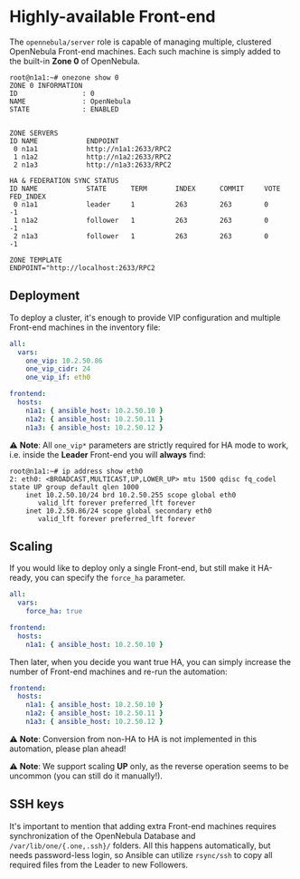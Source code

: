# Highly-available Front-end

The `opennebula/server` role is capable of managing multiple, clustered OpenNebula Front-end machines. Each such machine is simply added to the built-in **Zone 0** of OpenNebula.

```
root@n1a1:~# onezone show 0
ZONE 0 INFORMATION
ID                : 0
NAME              : OpenNebula
STATE             : ENABLED


ZONE SERVERS
ID NAME            ENDPOINT
 0 n1a1            http://n1a1:2633/RPC2
 1 n1a2            http://n1a2:2633/RPC2
 2 n1a3            http://n1a3:2633/RPC2

HA & FEDERATION SYNC STATUS
ID NAME            STATE      TERM       INDEX      COMMIT     VOTE  FED_INDEX
 0 n1a1            leader     1          263        263        0     -1
 1 n1a2            follower   1          263        263        0     -1
 2 n1a3            follower   1          263        263        0     -1

ZONE TEMPLATE
ENDPOINT="http://localhost:2633/RPC2
```

## Deployment

To deploy a cluster, it's enough to provide VIP configuration and multiple Front-end machines in the inventory file:

```yaml
all:
  vars:
    one_vip: 10.2.50.86
    one_vip_cidr: 24
    one_vip_if: eth0
```

```yaml
frontend:
  hosts:
    n1a1: { ansible_host: 10.2.50.10 }
    n1a2: { ansible_host: 10.2.50.11 }
    n1a3: { ansible_host: 10.2.50.12 }
```

:warning: **Note**: All `one_vip*` parameters are strictly required for HA mode to work, i.e. inside the **Leader** Front-end you will **always** find:

```
root@n1a1:~# ip address show eth0
2: eth0: <BROADCAST,MULTICAST,UP,LOWER_UP> mtu 1500 qdisc fq_codel state UP group default qlen 1000
    inet 10.2.50.10/24 brd 10.2.50.255 scope global eth0
       valid_lft forever preferred_lft forever
    inet 10.2.50.86/24 scope global secondary eth0
       valid_lft forever preferred_lft forever
```

## Scaling

If you would like to deploy only a single Front-end, but still make it HA-ready, you can specify the `force_ha` parameter.

```yaml
all:
  vars:
    force_ha: true
```

```yaml
frontend:
  hosts:
    n1a1: { ansible_host: 10.2.50.10 }
```

Then later, when you decide you want true HA, you can simply increase the number of Front-end machines and re-run the automation:

```yaml
frontend:
  hosts:
    n1a1: { ansible_host: 10.2.50.10 }
    n1a2: { ansible_host: 10.2.50.11 }
    n1a3: { ansible_host: 10.2.50.12 }
```

:warning: **Note**: Conversion from non-HA to HA is not implemented in this automation, please plan ahead!

:warning: **Note**: We support scaling **UP** only, as the reverse operation seems to be uncommon (you can still do it manually!).

## SSH keys

It's important to mention that adding extra Front-end machines requires synchronization of the OpenNebula Database and `/var/lib/one/{.one,.ssh}/` folders. All this happens automatically, but needs password-less login, so Ansible can utilize `rsync/ssh` to copy all required files from the Leader to new Followers.